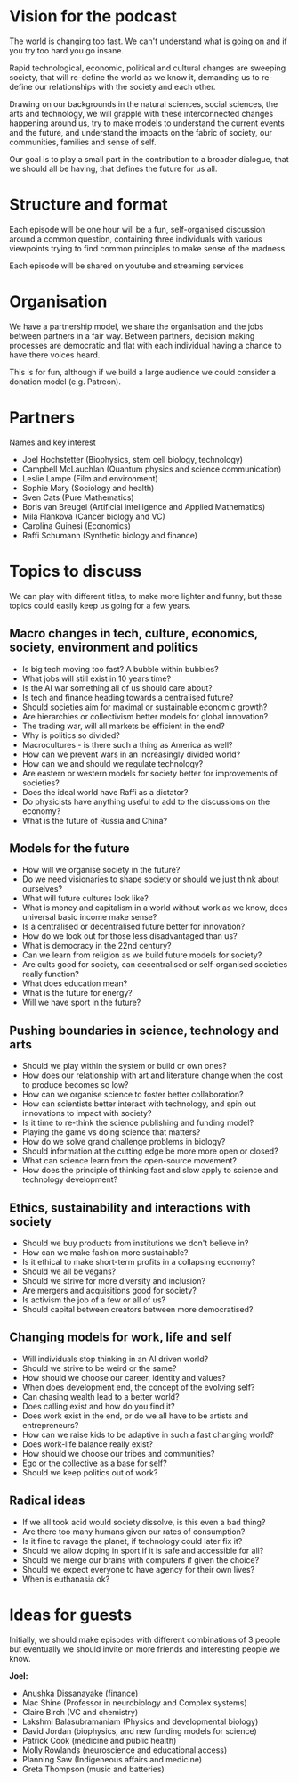 # Vision for the podcast

The world is changing too fast. We can't understand what is going on and if you try too hard you go insane.

Rapid technological, economic, political and cultural changes are sweeping society, that will re-define the world as we know it, demanding us to re-define our relationships with the society and each other.

Drawing on our backgrounds in the natural sciences, social sciences, the arts and technology, we will grapple with these interconnected changes happening around us, try to make models to understand the current events and the future, and understand the impacts on the fabric of society, our communities, families and sense of self.

Our goal is to play a small part in the contribution to a broader dialogue, that we should all be having, that defines the future for us all.

# Structure and format
Each episode will be one hour will be a fun, self-organised discussion around a common question, containing three individuals with various viewpoints trying to find common principles to make sense of the madness. 

Each episode will be shared on youtube and streaming services

# Organisation
We have a partnership model, we share the organisation and the jobs between partners in a fair way. Between partners, decision making processes are democratic and flat with each individual having a chance to have there voices heard.

This is for fun, although if we build a large audience we could consider a donation model (e.g. Patreon).

# Partners
Names and key interest
- Joel Hochstetter (Biophysics, stem cell biology, technology)
- Campbell McLauchlan (Quantum physics and science communication)
- Leslie Lampe (Film and environment)
- Sophie Mary (Sociology and health)
- Sven Cats (Pure Mathematics)
- Boris van Breugel (Artificial intelligence and Applied Mathematics)
- Mila Flankova (Cancer biology and VC)
- Carolina Guinesi (Economics)
- Raffi Schumann (Synthetic biology and finance)


# Topics to discuss
We can play with different titles, to make more lighter and funny, but these topics could easily keep us going for a few years.

## Macro changes in tech, culture, economics, society, environment and politics
- Is big tech moving too fast? A bubble within bubbles?
- What jobs will still exist in 10 years time?
- Is the AI war something all of us should care about?
- Is tech and finance heading towards a centralised future?
- Should societies aim for maximal or sustainable economic growth?
- Are hierarchies or collectivism better models for global innovation?
- The trading war, will all markets be efficient in the end?
- Why is politics so divided?
- Macrocultures - is there such a thing as America as well?
- How can we prevent wars in an increasingly divided world?
- How can we and should we regulate technology?
- Are eastern or western models for society better for improvements of societies?
- Does the ideal world have Raffi as a dictator?
- Do physicists have anything useful to add to the discussions on the economy?
- What is the future of Russia and China?

## Models for the future
- How will we organise society in the future?
- Do we need visionaries to shape society or should we just think about ourselves?
- What will future cultures look like?
- What is money and capitalism in a world without work as we know, does universal basic income make sense?
- Is a centralised or decentralised future better for innovation?
- How do we look out for those less disadvantaged than us?
- What is democracy in the 22nd century?
- Can we learn from religion as we build future models for society?
- Are cults good for society, can decentralised or self-organised societies really function?
- What does education mean?
- What is the future for energy?
- Will we have sport in the future?


## Pushing boundaries in science, technology and arts
- Should we play within the system or build or own ones?
- How does our relationship with art and literature change when the cost to produce becomes so low?
- How can we organise science to foster better collaboration?
- How can scientists better interact with technology, and spin out innovations to impact with society?
- Is it time to re-think the science publishing and funding model?
- Playing the game vs doing science that matters?
- How do we solve grand challenge problems in biology?
- Should information at the cutting edge be more more open or closed?
- What can science learn from the open-source movement?
- How does the principle of thinking fast and slow apply to science and technology development?

## Ethics, sustainability and interactions with society
- Should we buy products from institutions we don't believe in?
- How can we make fashion more sustainable?
- Is it ethical to make short-term profits in a collapsing economy?
- Should we all be vegans?
- Should we strive for more diversity and inclusion?
- Are mergers and acquisitions good for society?
- Is activism the job of a few or all of us?
- Should capital between creators between more democratised?

## Changing models for work, life and self
- Will individuals stop thinking in an AI driven world?
- Should we strive to be weird or the same?
- How should we choose our career, identity and values?
- When does development end, the concept of the evolving self?
- Can chasing wealth lead to a better world?
- Does calling exist and how do you find it?
- Does work exist in the end, or do we all have to be artists and entrepreneurs?
- How can we raise kids to be adaptive in such a fast changing world?
- Does work-life balance really exist?
- How should we choose our tribes and communities?
- Ego or the collective as a base for self?
- Should we keep politics out of work?

## Radical ideas
- If we all took acid would society dissolve, is this even a bad thing?
- Are there too many humans given our rates of consumption?
- Is it fine to ravage the planet, if technology could later fix it?
- Should we allow doping in sport if it is safe and accessible for all?
- Should we merge our brains with computers if given the choice?
- Should we expect everyone to have agency for their own lives?
- When is euthanasia ok?


# Ideas for guests
Initially, we should make episodes with different combinations of 3 people but eventually we should invite on more friends and interesting people we know.

**Joel:**
- Anushka Dissanayake (finance)
- Mac Shine (Professor in neurobiology and Complex systems)
- Claire Birch (VC and chemistry)
- Lakshmi Balasubramaniam (Physics and developmental biology)
- David Jordan (biophysics, and new funding models for science)
- Patrick Cook (medicine and public health)
- Molly Rowlands (neuroscience and educational access)
- Planning Saw (Indigeneous affairs and medicine)
- Greta Thompson (music and batteries)





